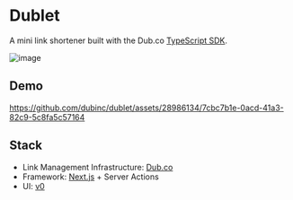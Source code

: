 # Dublet

A mini link shortener built with the Dub.co [TypeScript SDK](https://www.npmjs.com/package/dub).

![image](https://github.com/dubinc/dublet/assets/28986134/8f7c9680-9f0a-4106-a574-94b503ea38d3)

## Demo

https://github.com/dubinc/dublet/assets/28986134/7cbc7b1e-0acd-41a3-82c9-5c8fa5c57164

## Stack

- Link Management Infrastructure: [Dub.co](https://dub.co/api)
- Framework: [Next.js](https://nextjs.org/) + Server Actions
- UI: [v0](https://v0.dev/)
